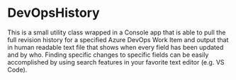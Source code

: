 # DevOpsHistory
This is a small utility class wrapped in a Console app that is able to pull the full revision history for a specified Azure DevOps Work Item and output that in human readable text file that shows when every field has been updated and by who. Finding specific changes to specific fields can be easily accomplished by using search features in your favorite text editor (e.g. VS Code).
